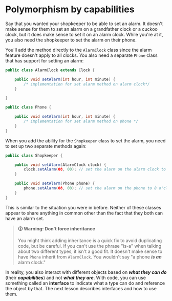 # Polymorphism by capabilities

Say that you wanted your shopkeeper to be able to set an alarm. It doesn't make sense for them to set an alarm on a grandfather clock or a cuckoo clock, but it does make sense to set it on an alarm clock. While you're at it, you also need the shopkeeper to set the alarm on their phone.

You'll add the method directly to the `AlarmClock` class since the alarm feature doesn't apply to all clocks. You also need a separate `Phone` class that has support for setting an alarm:

```java
public class AlarmClock extends Clock {

    public void setAlarm(int hour, int minute) {
        /* implementation for set alarm method on alarm clock*/
    }

}

public class Phone {

    public void setAlarm(int hour, int minute) {
        /* implementation for set alarm method on phone */
    }
}
```

When you add the ability for the `Shopkeeper` class to set the alarm, you need to set up two separate methods again:

```java
public class Shopkeeper {

    public void setAlarm(AlarmClock clock) {
        clock.setAlarm(08, 00); // set the alarm on the alarm clock to 8 o'clock
    }

    public void setAlarm(Phone phone) {
        phone.setAlarm(08, 00); // set the alarm on the phone to 8 o'clock
    }
}
```

This is similar to the situation you were in before. Neither of these classes appear to share anything in common other than the fact that they both can have an alarm set.

>**🛈 Warning: Don't force inheritance**
>
>You might think adding inheritance is a quick fix to avoid duplicating code, but be careful. If you can't use the phrase "is-a" when talking about two different types, it isn't a good fit. It doesn't make sense to have `Phone` inherit from `AlarmClock`. You wouldn't say "a phone **_is an_** alarm clock."

In reality, you also interact with different objects based on **_what they can do_** (their **_capabilities_**) and not **_what they are_**. With code, you can use something called an **interface** to indicate what a type can do and reference the object by that. The next lesson describes interfaces and how to use them.
